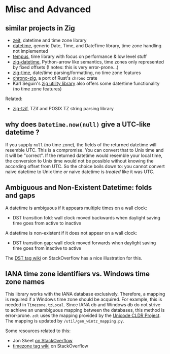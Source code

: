 # Misc and Advanced

## similar projects in Zig

- [zeit](https://github.com/rockorager/zeit), datetime and time zone library
- [datetime](https://github.com/clickingbuttons/datetime), generic Date, Time, and DateTime library, time zone handling not implemented
- [tempus](https://github.com/jnordwick/tempus), time library with focus on performance & low level stuff
- [zig-datetime](https://github.com/frmdstryr/zig-datetime), Python-arrow like semantics, time zones only represented by fixed offsets (! notes: this is very error-prone...)
- [zig-time](https://github.com/nektro/zig-time), date/time parsing/formatting, no time zone features
- [chrono-zig](https://codeberg.org/geemili/chrono-zig), a port of Rust's `chrono` crate
- Karl Seguin's [zig utility library](https://github.com/karlseguin/zul) also offers some date/time functionality (no time zone features)

Related:

- [zig-tzif](https://github.com/leroycep/zig-tzif), TZif and POSIX TZ string parsing library

## why does `Datetime.now(null)` give a UTC-like datetime ?

If you supply `null` (no time zone), the fields of the returned datetime will resemble UTC. This is a compromise. You can convert that to Unix time and it will be "correct". If the returned datetime would resemble your local time, the conversion to Unix time would not be possible without knowing the according offset from UTC. So the choice boils down to: you cannot convert naive datetime to Unix time _or_ naive datetime is _treated_ like it was UTC.

## Ambiguous and Non-Existent Datetime: folds and gaps

A datetime is ambiguous if it appears multiple times on a wall clock:

- DST transition fold: wall clock moved backwards when daylight saving time goes from active to inactive

A datetime is non-existent if it does not appear on a wall clock:

- DST transition gap: wall clock moved forwards when daylight saving time goes from inactive to active

The [DST tag wiki](https://stackoverflow.com/tags/dst/info) on StackOverflow has a nice illustration for this.

## IANA time zone identifiers vs. Windows time zone names

This library works with the IANA database exclusively. Therefore, a mapping is required if a Windows time zone should be acquired. For example, this is needed in `Timezone.tzLocal`. Since IANA db and Windows db do not strive to achieve an unambiguous mapping between the databases, this method is error-prone. `zdt` uses the mapping provided by the [Unicode CLDR Project](https://cldr.unicode.org/). The mapping is updated by `/util/gen_wintz_mapping.py`.

Some resources related to this:

- Jon Skeet [on StackOverflow](https://stackoverflow.com/a/71873868/10197418)
- [timezone tag wiki](https://stackoverflow.com/tags/timezone/info) on StackOverflow
